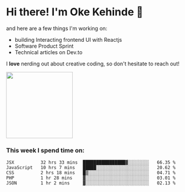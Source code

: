 # Hi there! I'm Oke Kehinde :cowboy_hat_face:

and here are a few things I'm working on:

- building Interacting frontend UI with Reactjs
- Software Product Sprint
- Technical articles on Dev.to

I **love** nerding out about creative coding, so don't hesitate to reach out!


<img height="180em" src="https://github-readme-stats.vercel.app/api?username=okeken&show_icons=true&hide_border=true&&count_private=true&include_all_commits=true" />

### This week I spend time on:

<!--START_SECTION:waka-->
```text
JSX          32 hrs 33 mins  ████████████████▓░░░░░░░░   66.35 % 
JavaScript   10 hrs 7 mins   █████░░░░░░░░░░░░░░░░░░░░   20.62 % 
CSS          2 hrs 18 mins   █▒░░░░░░░░░░░░░░░░░░░░░░░   04.71 % 
PHP          1 hr 28 mins    ▓░░░░░░░░░░░░░░░░░░░░░░░░   03.01 % 
JSON         1 hr 2 mins     ▓░░░░░░░░░░░░░░░░░░░░░░░░   02.13 % 
```
<!--END_SECTION:waka-->
